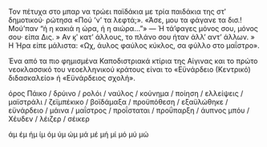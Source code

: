 Τον πέτυχα στο μπαρ να τρώει παϊδάκια με τρία παιδάκια της στʹ δημοτικού· ρώτησα «Πού ’ν’ τα λεφτά;».
«Άσε, μου τα φάγανε τα δισ.! Μού’παν “ή η κακιά η ώρα, ή η αιώρα…”» 
— Ή τά’φαγες μόνος σου, μόνος σου· είπα Δις. 
» Αν ϗʹ κατ’ άλλους, το πλάνο σου ήταν άλλ’ αντ’ άλλων.
» Η Ήρα είπε μάλιστα: «Ωχ, άυλος φαύλος κύκλος, σα φύλλο στο μαΐστρο».  

Ένα από τα πιο φημισμένα Καποδιστριακά κτίρια της Αίγινας και το πρώτο νεοκλασσικό του νεοελληνικού κράτους είναι το «Εϋνάρδειο (Κεντρικό) διδασκαλείο» ή «Εϋνάρδειος σχολή».

όρος Πάικο /  δρύινο / ρολόι / ναύλος / κούνημα / ποίηση / ελλείψεις / μαϊστράλι / ζεϊμπέκικο / βοϊδάμαξα / προϋπόθεση / εξαϋλώθηκε / εϋνάρδειο / μάινα /  μαΐστρος / προΐσταται / προΰπαρξη / άυπνος 
μπόυ / Χέυδεν / λέιζερ / σέικερ

άμ έμ ήμ ίμ όμ ύμ ώμ
μά μέ μή μί μό μύ μώ